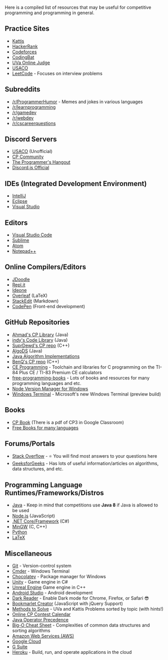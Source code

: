 Here is a compiled list of resources that may be useful for competitive programming and programming in general.

## Practice Sites
- [Kattis](https://open.kattis.com)
- [HackerRank](https://www.hackerrank.com)
- [Codeforces](https://codeforces.com)
- [CodingBat](https://codingbat.com/java)
- [UVa Online Judge](https://uva.onlinejudge.org)
- [USACO](http://usaco.org/)
- [LeetCode](https://leetcode.com) - Focuses on interview problems

## Subreddits
- [/r/ProgrammerHumor](https://www.reddit.com/r/ProgrammerHumor/) - Memes and jokes in various languages
- [/r/learnprogramming](https://www.reddit.com/r/learnprogramming/)
- [/r/gamedev](https://www.reddit.com/r/gamedev/)
- [/r/webdev](https://www.reddit.com/r/webdev/)
- [/r/cscareerquestions](https://www.reddit.com/r/cscareerquestions/)

## Discord Servers
- [USACO](https://discord.gg/bessMBe) (Unofficial)
- [CP Community](https://discord.gg/N4yEjZN)
- [The Programmer's Hangout](https://discord.gg/programming)
- [Discord.js Official](https://discord.gg/bRCvFy9)

## IDEs (Integrated Development Environment) 
- [IntelliJ](https://www.jetbrains.com/idea/download/#section=windows)
- [Eclipse](https://www.eclipse.org/downloads/)
- [Visual Studio](https://visualstudio.microsoft.com/vs/)

## Editors
- [Visual Studio Code](https://code.visualstudio.com)
- [Sublime](https://www.sublimetext.com)
- [Atom](https://atom.io)
- [Notepad++](https://notepad-plus-plus.org)

## Online Compilers/Editors
- [JDoodle](https://www.jdoodle.com)
- [Repl.it](https://repl.it)
- [Ideone](https://ideone.com)
- [Overleaf](https://www.overleaf.com) (LaTeX)
- [StackEdit](https://stackedit.io/) (Markdown)
- [CodePen](https://codepen.io) (Front-end development)

## GitHub Repositories
- [Ahmad's CP Library](https://github.com/AhmadElsagheer/Competitive-programming-library) (Java)
- [indy's Code Library](https://github.com/indy256/codelibrary) (Java)
- [SuprDewd's CP repo](https://github.com/SuprDewd/CompetitiveProgramming) (C++)
- [AlgoDS](https://github.com/sherxon/AlgoDS) (Java)
- [Java Algorithm Implementations](https://github.com/phishman3579/java-algorithms-implementation)
- [BenQ's CP repo](https://github.com/bqi343/USACO) (C++)
- [CE Programming](https://github.com/CE-Programming/toolchain) - Toolchain and libraries for C programming on the TI-84 Plus CE / TI-83 Premium CE calculators
- [free-programming-books](https://ebookfoundation.github.io/free-programming-books/) - Lots of books and resources for many programming languages and etc.
- [Node Version Manager for Windows](https://github.com/coreybutler/nvm-windows)
- [Windows Terminal](https://github.com/microsoft/terminal/) - Microsoft's new Windows Terminal (preview build)

## Books
- [CP Book](https://cpbook.net/#CP2content) (There is a pdf of CP3 in Google Classroom)
- [Free Books for many languages](https://ebookfoundation.github.io/free-programming-books/)

## Forums/Portals
- [Stack Overflow](https://stackoverflow.com) - ⭐ You will find most answers to your questions here
- [GeeksforGeeks](https://www.geeksforgeeks.org/) - Has lots of useful information/articles on algorithms, data structures, and etc.

## Programming Language Runtimes/Frameworks/Distros
- [Java](https://www.oracle.com/technetwork/java/javase/downloads/jdk12-downloads-5295953.html) - Keep in mind that competitions use **Java 8** if Java is allowed to be used
- [Node.js](https://nodejs.org/en/) (JavaScript)
- [.NET Core/Framework](https://dotnet.microsoft.com/download) (C#)
- [MinGW](https://nuwen.net/mingw.html) (C, C++)
- [Python](https://www.python.org/downloads/)
- [LaTeX](https://www.latex-project.org)

## Miscellaneous
- [Git](https://git-scm.com) - Version-control system
- [Cmder](https://cmder.net) - Windows Terminal
- [Chocolatey](https://chocolatey.org) - Package manager for Windows
- [Unity](https://unity.com) - Game engine in C#
- [Unreal Engine](https://www.unrealengine.com/en-US/) Game engine in C++
- [Android Studio](https://developer.android.com/studio/) - Android development
- [Dark Reader](https://darkreader.org) - Enable Dark mode for Chrome, Firefox, or Safari 😎
- [Bookmarlet Creator](https://mrcoles.com/bookmarklet/) (JavaScript with jQuery Support)
- [Methods to Solve](https://cpbook.net/methodstosolve) - UVa and Kattis Problems sorted by topic (with hints!)
- [Online CP Contest Calendar](https://clist.by)
- [Java Operator Precedence](https://introcs.cs.princeton.edu/java/11precedence/)
- [Big-O Cheat Sheet](https://www.bigocheatsheet.com) - Complexities of common data structures and sorting algorithms
- [Amazon Web Services (AWS)](https://aws.amazon.com/)
- [Google Cloud](https://cloud.google.com)
- [G Suite](https://gsuite.google.com/)
- [Heroku](https://www.heroku.com/) - Build, run, and operate applications in the cloud